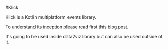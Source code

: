 #Klick

Klick is a Kotlin multiplatform events library. 

To understand its inception please read first 
this [blog post.](https://blog.data2viz.io/post/klick-kotlin-multiplatform-events/)

It's going to be used inside data2viz library but can also be used
outside of it.